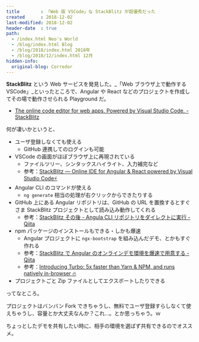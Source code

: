 ```yaml
---
title        : 「Web 版 VSCode」な StackBlitz が超優秀だった
created      : 2018-12-02
last-modified: 2018-12-02
header-date  : true
path:
  - /index.html Neo's World
  - /blog/index.html Blog
  - /blog/2018/index.html 2018年
  - /blog/2018/12/index.html 12月
hidden-info:
  original-blog: Corredor
---
```


**StackBlitz** という Web サービスを発見した。_「Web ブラウザ上で動作する VSCode」_といったところで、Angular や React などのプロジェクトを作成してその場で動作させられる Playground だ。

- [The online code editor for web apps. Powered by Visual Studio Code. - StackBlitz](https://stackblitz.com/)

何が凄いかというと、

- ユーザ登録しなくても使える
  - GitHub 連携してのログインも可能
- VSCode の画面がほぼブラウザ上に再現されている
  - ファイルツリー、シンタックスハイライト、入力補完など
  - 参考：[StackBlitz — Online IDE for Angular & React powered by Visual Studio Code⚡](https://medium.com/@ericsimons/stackblitz-online-vs-code-ide-for-angular-react-7d09348497f4)
- Angular CLI のコマンドが使える
  - `ng generate` 相当の処理が右クリックからできたりする
- GitHub 上にある Angular リポジトリは、GitHub の URL を置換するとすぐさま StackBlitz プロジェクトとして読み込み動作してくれる
  - 参考：[StackBlitz その後 - Angula CLI リポジトリをダイレクトに実行 - Qiita](https://qiita.com/tkiryu/items/5915e4641c5e7dabfea9)
- npm パッケージのインストールもできる・しかも爆速
  - Angular プロジェクトに `ngx-bootstrap` を組み込んだデモ、とかもすぐ作れる
  - 参考：[StackBlitz で Angular のオンラインデモ環境を爆速で用意する - Qiita](https://qiita.com/tkiryu/items/46f64a09f23bed248e12)
  - 参考：[Introducing Turbo: 5x faster than Yarn & NPM, and runs natively in-browser 🔥](https://medium.com/@ericsimons/introducing-turbo-5x-faster-than-yarn-npm-and-runs-natively-in-browser-cc2c39715403)
- プロジェクトごと Zip ファイルとしてエクスポートしたりできる

ってなところ。

プロジェクトはバンバン Fork できちゃうし、無料でユーザ登録すらしなくて使えちゃうし、容量とか大丈夫なんか？これ…。とか思っちゃう。ｗ

ちょっとしたデモを共有したい時に、相手の環境を選ばず共有できるのでオススメ。
